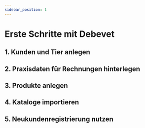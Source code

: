 ```yaml
---
sidebar_position: 1
---
```


# Erste Schritte mit Debevet

## 1. Kunden und Tier anlegen
## 2. Praxisdaten für Rechnungen hinterlegen
## 3. Produkte anlegen
## 4. Kataloge importieren 
## 5. Neukundenregistrierung nutzen
## 